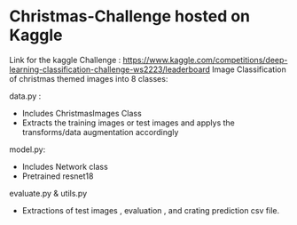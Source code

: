 # Christmas-Challenge hosted on Kaggle 

Link for the kaggle Challenge : https://www.kaggle.com/competitions/deep-learning-classification-challenge-ws2223/leaderboard
Image Classification of christmas themed images into 8 classes: 



data.py : 
- Includes ChristmasImages Class
- Extracts the training images or test images and applys the transforms/data augmentation accordingly

model.py:
- Includes Network class
- Pretrained resnet18

evaluate.py & utils.py
- Extractions of test images , evaluation , and crating prediction csv file.

